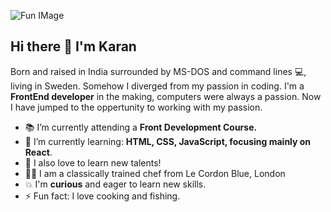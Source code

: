![Fun IMage](https://media-exp1.licdn.com/dms/image/C4E16AQHtyq52eBttNg/profile-displaybackgroundimage-shrink_200_800/0?e=1610582400&v=beta&t=w4DBSqtQzmw515d_XxVvQjWAaDwEsb3gVGGcy53Fi98)


## Hi there 👋 I'm Karan 

Born and raised in India surrounded by MS-DOS and command lines 💻, living in Sweden. Somehow I diverged from my passion in coding. I'm a __FrontEnd developer__ in the making, computers were always a passion. Now I have jumped to the oppertunity to working with my passion.	


 - 📚 I’m currently attending a __Front Development Course.__ 
 - 🌱 I’m currently learning: __HTML, CSS, JavaScript, focusing mainly on React__.	
 - 🌈 I also love to learn new talents!
 - 👨‍🍳 I am a classically trained chef from Le Cordon Blue, London
 - 💥 I'm __curious__ and eager to learn new skills.	 
 - ⚡ Fun fact: I love cooking and fishing.
<!--
**karanmann/karanmann** is a ✨ _special_ ✨ repository because its `README.md` (this file) appears on your GitHub profile.

